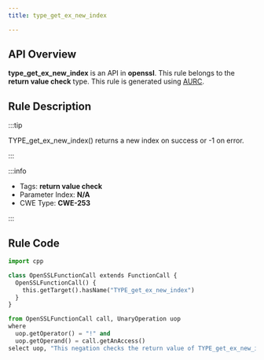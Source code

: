 ```yaml
---
title: type_get_ex_new_index

---
```



## API Overview
**type_get_ex_new_index** is an API in **openssl**. This rule belongs to the **return value check** type. This rule is generated using [AURC](../../tools/AURC).
## Rule Description

:::tip

TYPE_get_ex_new_index() returns a new index on success or -1 on error.

:::

:::info

- Tags: **return value check**
- Parameter Index: **N/A**
- CWE Type: **CWE-253**

:::

## Rule Code
```python
import cpp

class OpenSSLFunctionCall extends FunctionCall {
  OpenSSLFunctionCall() {
    this.getTarget().hasName("TYPE_get_ex_new_index")
  }
}

from OpenSSLFunctionCall call, UnaryOperation uop
where
  uop.getOperator() = "!" and
  uop.getOperand() = call.getAnAccess()
select uop, "This negation checks the return value of TYPE_get_ex_new_index."
```